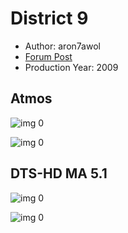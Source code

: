 # District 9

* Author: aron7awol
* [Forum Post](https://www.avsforum.com/threads/bass-eq-for-filtered-movies.2995212/post-58445524)
* Production Year: 2009

## Atmos

![img 0](https://i.imgur.com/aTs6eTq.jpg)

![img 0](https://i.imgur.com/FKu1XTG.png)

## DTS-HD MA 5.1

![img 0](https://i.imgur.com/VphCHd8.jpg)

![img 0](https://i.imgur.com/z5JXVoq.png)

